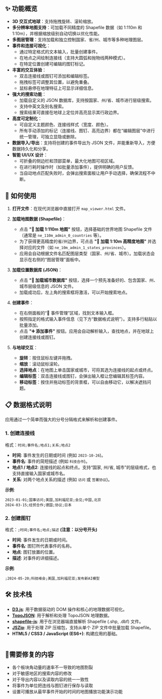 ## ✨ 功能概览

*   **3D 交互式地球**：支持拖拽旋转、滚轮缩放。
*   **多分辨率地图支持**：可加载不同精度的 Shapefile 数据（如 1:110m 和 1:10m），并根据缩放级别自动切换以优化性能。
*   **多图层管理**：支持加载和独立控制国家、省/州、城市等多种地理图层。
*   **事件和连接可视化**：
    *   通过特定格式的文本输入，批量创建事件。
    *   在地点之间绘制连接线（支持大圆弧和抛物线两种模式）。
    *   在特定位置创建可编辑的图钉标记。
*   **丰富的交互体验**：
    *   双击连接线或图钉可添加和编辑标签。
    *   拖拽标签可调整其位置，以避免重叠。
    *   鼠标悬停在地理特征上可显示详细信息。
*   **强大的搜索功能**：
    *   加载自定义的 JSON 数据库，支持按国家、州/省、城市进行层级搜索。
    *   支持中英文及别名搜索。
    *   搜索结果可直接在地球上定位并高亮显示其行政边界。
*   **高度可定制化**：
    *   可自定义主题颜色、连接线样式（宽度、颜色）。
    *   所有手动添加的标记（连接线、图钉、高亮边界）都在“编辑图层”中进行统一管理，可独立显隐或删除。
*   **数据导入/导出**：支持将创建的事件导出为 JSON 文件，并能重新导入，方便数据持久化和分享。
*   **智能 UI/UX 设计**：
    *   可折叠的侧边栏和顶部菜单，最大化地图可视区域。
    *   在进行耗时操作时（如批量添加事件），提供明确的用户反馈。
    *   当自动地点匹配失败时，会弹出搜索面板让用户手动选择，确保流程不中断。

## 🚀 如何使用

1.  **打开文件**：在现代浏览器中直接打开 `map_viewer.html` 文件。

2.  **加载地图数据 (Shapefile)**：
    *   点击 **"📁 加载 1:110m 地图"** 按钮，选择基础的世界地图 Shapefile 文件（通常是 `ne_110m_admin_0_countries` 等）。
    *   为了获得更高精度的省/州边界，可点击 **"📁 加载 1:10m 高精度地图"** 并选择对应的文件（如 `ne_10m_admin_1_states_provinces`）。
    *   应用会自动根据文件名匹配图层类型（国家、州/省、城市）。加载状态会显示在右侧的“图层管理”面板中。

3.  **加载位置数据库 (JSON)**：
    *   点击 **"📍 加载城市数据库"** 按钮，选择一个预先准备好的、包含国家、州、城市层级信息的 JSON 文件。
    *   加载成功后，左上角的搜索框将激活，可以开始搜索地点。

4.  **创建事件**：
    *   在右侧面板的“📅 事件管理”区域，找到文本输入框。
    *   按照指定的格式输入事件信息（见下方“数据格式说明”）。支持多行粘贴以批量添加。
    *   点击 **"➕ 添加事件"** 按钮。应用会自动解析输入，查找地点，并在地球上创建连接线或图钉。

5.  **与地球交互**：
    *   **旋转**：按住鼠标左键并拖拽。
    *   **缩放**：滚动鼠标滚轮。
    *   **选择地点**：在地图上单击国家或城市，可将其选为连接线的起点或终点。
    *   **编辑标签**：双击连接线或图钉，会弹出输入框让您编辑其标签内容。
    *   **移动标签**：按住并拖动标签的背景框，可以自由移动它，以解决遮挡问题。

## 📋 数据格式说明

应用通过一个简单而强大的分号分隔格式来解析和创建事件。

### 1. 创建连接线

格式：`时间;事件名;地点1;关系;地点2`

*   **时间**: 事件发生的日期或时间 (例如 `2023-10-26`)。
*   **事件名**: 事件的简短描述 (例如 `科技合作`)。
*   **地点1 / 地点2**: 连接线的起点和终点。支持“国家, 州/省, 城市”的层级格式，也支持直接输入国家或城市名。
*   **关系**: 对两个地点关系的描述 (例如 `访问` 或 `签署协议`)。

**示例**:
```
2023-01-01;国事访问;美国,加利福尼亚;会见;中国,北京
2024-03-15;经贸合作;德国;协议;日本
```

### 2. 创建图钉

格式：`;时间;事件名;地点;描述`
**(注意：以分号开头)**

*   **时间**: 事件发生的日期或时间。
*   **事件名**: 图钉所代表事件的名称。
*   **地点**: 图钉放置的位置。
*   **描述**: 对事件的详细描述。

**示例**:
```
;2024-05-20;科技峰会;美国,加利福尼亚;发布新AI模型
```

## 🛠️ 技术栈

*   **[D3.js](https://d3js.org/)**: 用于数据驱动的 DOM 操作和核心的地理数据可视化。
*   **[TopoJSON](https://github.com/topojson/topojson)**: 用于解析和处理 TopoJSON 地理数据。
*   **[shapefile-js](https://github.com/mbostock/shapefile)**: 用于在浏览器端直接解析 Shapefile (.shp, .dbf) 文件。
*   **[JSZip](https://stuk.github.io/jszip/)**: 用于处理 ZIP 压缩包，支持从单个 ZIP 文件中批量加载 Shapefile。
*   **HTML5 / CSS3 / JavaScript (ES6+)**: 构建应用的基础。
```

```

## 🐔需要修复的内容

*   各个板块角动量的速率不一导致的地图割裂
*   对于敏感地区的搜索内容的修改
*   对于导出内容以及读取内容的统一一致性
*   将事件为单位把连线与图钉进行保存与读取
*   设置可播放从最早事件开始的时间的地图播放功能演示功能

```
